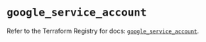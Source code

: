 # `google_service_account`

Refer to the Terraform Registry for docs: [`google_service_account`](https://registry.terraform.io/providers/hashicorp/google-beta/6.30.0/docs/resources/google_service_account).
